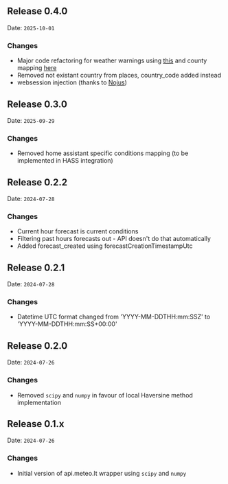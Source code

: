 ## Release 0.4.0

Date: `2025-10-01`

### Changes

- Major code refactoring for weather warnings using [this](https://www.meteo.lt/prognozes/pavojingi-reiskiniai/) and county mapping [here](https://www.infolex.lt/teise/DocumentSinglePart.aspx?AktoId=125125&StrNr=5#)
- Removed not existant country from places, country_code added instead
- websession injection (thanks to [Nojus](https://github.com/xE1H))

## Release 0.3.0

Date: `2025-09-29`

### Changes

- Removed home assistant specific conditions mapping (to be implemented in HASS integration)

## Release 0.2.2

Date: `2024-07-28`

### Changes

- Current hour forecast is current conditions
- Filtering past hours forecasts out - API doesn't do that automatically
- Added forecast_created using forecastCreationTimestampUtc

## Release 0.2.1

Date: `2024-07-28`

### Changes

- Datetime UTC format changed from 'YYYY-MM-DDTHH:mm:SSZ' to 'YYYY-MM-DDTHH:mm:SS+00:00'

## Release 0.2.0

Date: `2024-07-26`

### Changes

- Removed `scipy` and `numpy` in favour of local Haversine method implementation

## Release 0.1.x

Date: `2024-07-26`

### Changes

- Initial version of api.meteo.lt wrapper using `scipy` and `numpy`
